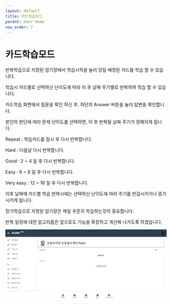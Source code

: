 ```yaml
---
layout: default
title: 카드학습모드
parent: User Home
nav_order: 7
---
```


# 카드학습모드

반복학습으로 지정된 암기장에서 학습시작을 눌러 당일 배정된 카드를 학습 할 수 있습니다.

학습시 카드별로 선택하신 난이도에 따라 이 후 날짜 주기별로 반복하여 학습 할 수 있습니다.

카드학습 화면에서 질문을 확인 하신 후, 하단의 Answer 버튼을 눌러 답변을 확인합니다.

본인의 판단에 따라 문제 난이도를 선택하면, 이 후 반복될 날짜 주기가 정해지게 됩니다.

Repeat :
    학습카드를 잠시 후 다시 반복합니다.

Hard :
    다음날 다시 반복합니다.

Good :
    2 ~ 4 일 후 다시 반복합니다.

Easy :
    6 ~ 8 일 후 다시 반복합니다.

Very easy :
    12 ~ 16 일 후 다시 반복합니다.

이후 날짜에 카드별 학습 반복시에는 선택하신 난이도에 따라 주기를 반감시키거나 증가시키게 됩니다.

장기학습으로 지정된 암기장은 매일 꾸준히 학습하는것이 중요합니다.

반복 일정에 대한 알고리즘은 앞으로도 기능을 확장하고 개선해 나가도록 하겠습니다.

![today-learning](/assets/images/today-learning.png)
